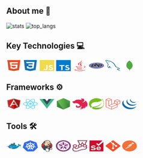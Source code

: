 ## About me 📃

<div style="display: inline_block">
  <img
    align="center"
    alt="stats"
    src="https://github-readme-stats.vercel.app/api?username=jmarcelnm&theme=transparent&show_icons=true&rank_icon=github&include_all_commits=true&custom_title=My+GitHub+Stats"
  />
  <img
    align="center"
    alt="top_langs"
    src="https://github-readme-stats.vercel.app/api/top-langs?username=jmarcelnm&theme=transparent"
  />
</div>

## Key Technologies 💻

<div style="display: inline_block">
  <img height="30" width="40" align="center" title="HTML" alt="HTML" src="https://raw.githubusercontent.com/devicons/devicon/master/icons/html5/html5-plain.svg"/>
  <img height="30" width="40" align="center" title="CSS" alt="CSS" src="https://raw.githubusercontent.com/devicons/devicon/master/icons/css3/css3-plain.svg"/>
  <img height="30" width="40" align="center" title="JavaScript" alt="JavaScript" src="https://raw.githubusercontent.com/devicons/devicon/master/icons/javascript/javascript-plain.svg"/>
  <img height="30" width="40" align="center" title="TypeScript" alt="TypeScript" src="https://raw.githubusercontent.com/devicons/devicon/master/icons/typescript/typescript-plain.svg"/>
  <img height="30" width="40" align="center" title="Java" alt="Java" src="https://raw.githubusercontent.com/devicons/devicon/master/icons/java/java-plain.svg"/>
  <img height="30" width="40" align="center" title="PHP" alt="PHP" src="https://raw.githubusercontent.com/devicons/devicon/master/icons/php/php-original.svg"/>
  <img height="30" width="40" align="center" title="MySQL" alt="MySQL" src="https://raw.githubusercontent.com/devicons/devicon/master/icons/mysql/mysql-original.svg"/>
  <img height="30" width="40" align="center" title="MongoDB" alt="MongoDB" src="https://raw.githubusercontent.com/devicons/devicon/master/icons/mongodb/mongodb-plain.svg"/>
</div>

## Frameworks ⚙️

<div style="display: inline_block">
  <img height="30" width="40" align="center" title="Angular" alt="Angular" src="https://raw.githubusercontent.com/devicons/devicon/master/icons/angularjs/angularjs-original.svg"/>
  <img height="30" width="40" align="center" title="React" alt="React" src="https://raw.githubusercontent.com/devicons/devicon/master/icons/react/react-original.svg"/>
  <img height="30" width="40" align="center" title="Vue.js" alt="Vue.js" src="https://raw.githubusercontent.com/devicons/devicon/master/icons/vuejs/vuejs-original.svg"/>
  <img height="30" width="40" align="center" title="Node.js" alt="Node.js" src="https://raw.githubusercontent.com/devicons/devicon/master/icons/nodejs/nodejs-original.svg"/>
  <img height="30" width="40" align="center" title="Nest.js" alt="Nest.js" src="https://raw.githubusercontent.com/devicons/devicon/master/icons/nestjs/nestjs-original.svg"/>
  <img height="30" width="40" align="center" title="Spring" alt="Spring" src="https://raw.githubusercontent.com/devicons/devicon/master/icons/spring/spring-original.svg"/>
  <img height="30" width="40" align="center" title="Laravel" alt="Laravel" src="https://raw.githubusercontent.com/devicons/devicon/master/icons/laravel/laravel-original.svg"/>
  <img height="30" width="40" align="center" title="JQuery" alt="JQuery" src="https://raw.githubusercontent.com/devicons/devicon/master/icons/jquery/jquery-plain.svg"/>
</div>

## Tools 🛠️

<div style="display: inline_block">
  <img height="30" width="40" align="center" title="Docker" alt="Docker" src="https://raw.githubusercontent.com/devicons/devicon/master/icons/docker/docker-original.svg"/>
  <img height="30" width="40" align="center" title="Kubernetes" alt="Kubernetes" src="https://raw.githubusercontent.com/devicons/devicon/master/icons/kubernetes/kubernetes-original.svg"/>
  <img height="30" width="40" align="center" title="Jenkins" alt="Jenkins" src="https://raw.githubusercontent.com/devicons/devicon/master/icons/jenkins/jenkins-original.svg"/>
  <img height="30" width="40" align="center" title="Jasmine" alt="Jasmine" src="https://raw.githubusercontent.com/devicons/devicon/master/icons/jasmine/jasmine-original.svg"/>
  <img height="30" width="40" align="center" title="Jest" alt="Jest" src="https://raw.githubusercontent.com/devicons/devicon/master/icons/jest/jest-plain.svg"/>
  <img height="30" width="40" align="center" title="Selenium" alt="Selenium" src="https://raw.githubusercontent.com/devicons/devicon/master/icons/selenium/selenium-original.svg"/>
  <img height="30" width="40" align="center" title="Git" alt="Git" src="https://raw.githubusercontent.com/devicons/devicon/master/icons/git/git-original.svg"/>
  <img height="30" width="40" align="center" title="Postman" alt="Postman" src="https://raw.githubusercontent.com/devicons/devicon/master/icons/postman/postman-original.svg"/>
</div>
